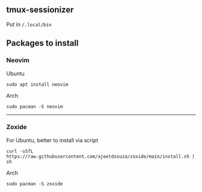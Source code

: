 ## tmux-sessionizer
<p>Put in <code>/.local/bin</code></p>

## Packages to install
### Neovim
Ubuntu
```
sudo apt install neovim
```
Arch
```
sudo pacman -S neovim
```
<hr>

### Zoxide
For Ubuntu, better to install via script
```
curl -sSfL https://raw.githubusercontent.com/ajeetdsouza/zoxide/main/install.sh | sh
```
Arch
```
sudo pacman -S zoxide
```
